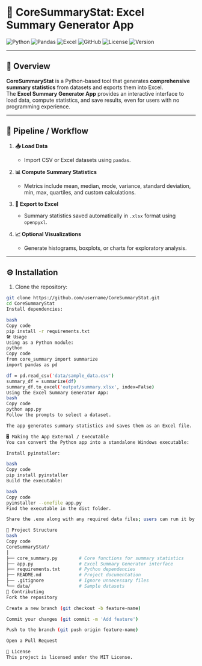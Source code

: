 # 🚀 CoreSummaryStat: Excel Summary Generator App

![Python](https://img.shields.io/badge/Python-3.10-blue?logo=python&logoColor=white)
![Pandas](https://img.shields.io/badge/Pandas-150458?logo=pandas&logoColor=white)
![Excel](https://img.shields.io/badge/Excel-217346?logo=microsoftexcel&logoColor=white)
![GitHub](https://img.shields.io/badge/GitHub-CoreSummaryStat-black?logo=github)
![License](https://img.shields.io/badge/License-MIT-green)
![Version](https://img.shields.io/badge/Version-1.0.0-orange)

---

## 📝 Overview
**CoreSummaryStat** is a Python-based tool that generates **comprehensive summary statistics** from datasets and exports them into Excel.  
The **Excel Summary Generator App** provides an interactive interface to load data, compute statistics, and save results, even for users with no programming experience.

---

## 🔄 Pipeline / Workflow
1. **📥 Load Data**  
   - Import CSV or Excel datasets using `pandas`.

2. **📊 Compute Summary Statistics**  
   - Metrics include mean, median, mode, variance, standard deviation, min, max, quartiles, and custom calculations.

3. **💾 Export to Excel**  
   - Summary statistics saved automatically in `.xlsx` format using `openpyxl`.

4. **📈 Optional Visualizations**  
   - Generate histograms, boxplots, or charts for exploratory analysis.

---

## ⚙️ Installation

1. Clone the repository:

```bash
git clone https://github.com/username/CoreSummaryStat.git
cd CoreSummaryStat
Install dependencies:

bash
Copy code
pip install -r requirements.txt
🛠 Usage
Using as a Python module:
python
Copy code
from core_summary import summarize
import pandas as pd

df = pd.read_csv('data/sample_data.csv')
summary_df = summarize(df)
summary_df.to_excel('output/summary.xlsx', index=False)
Using the Excel Summary Generator App:
bash
Copy code
python app.py
Follow the prompts to select a dataset.

The app generates summary statistics and saves them as an Excel file.

🖥 Making the App External / Executable
You can convert the Python app into a standalone Windows executable:

Install pyinstaller:

bash
Copy code
pip install pyinstaller
Build the executable:

bash
Copy code
pyinstaller --onefile app.py
Find the executable in the dist folder.

Share the .exe along with any required data files; users can run it by double-clicking.

📂 Project Structure
bash
Copy code
CoreSummaryStat/
│
├── core_summary.py        # Core functions for summary statistics
├── app.py                 # Excel Summary Generator interface
├── requirements.txt       # Python dependencies
├── README.md              # Project documentation
├── .gitignore             # Ignore unnecessary files
└── data/                  # Sample datasets
🤝 Contributing
Fork the repository

Create a new branch (git checkout -b feature-name)

Commit your changes (git commit -m 'Add feature')

Push to the branch (git push origin feature-name)

Open a Pull Request

📜 License
This project is licensed under the MIT License.
